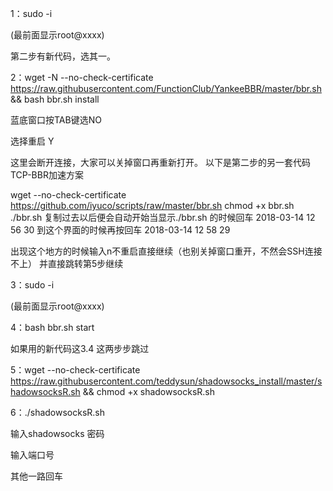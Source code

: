 1：sudo -i

(最前面显示root@xxxx)

第二步有新代码，选其一。

2：wget -N --no-check-certificate https://raw.githubusercontent.com/FunctionClub/YankeeBBR/master/bbr.sh && bash bbr.sh install

蓝底窗口按TAB键选NO

选择重启 Y

这里会断开连接，大家可以关掉窗口再重新打开。
以下是第二步的另一套代码TCP-BBR加速方案

wget --no-check-certificate https://github.com/iyuco/scripts/raw/master/bbr.sh
chmod +x bbr.sh
./bbr.sh
复制过去以后便会自动开始当显示./bbr.sh 的时候回车
2018-03-14 12 56 30
到这个界面的时候再按回车
2018-03-14 12 58 29

出现这个地方的时候输入n不重启直接继续（也别关掉窗口重开，不然会SSH连接不上）
并直接跳转第5步继续

3：sudo -i

(最前面显示root@xxxx)

4：bash bbr.sh start

如果用的新代码这3.4 这两步步跳过

5：wget --no-check-certificate https://raw.githubusercontent.com/teddysun/shadowsocks_install/master/shadowsocksR.sh && chmod +x shadowsocksR.sh

6：./shadowsocksR.sh

输入shadowsocks 密码

输入端口号

其他一路回车
